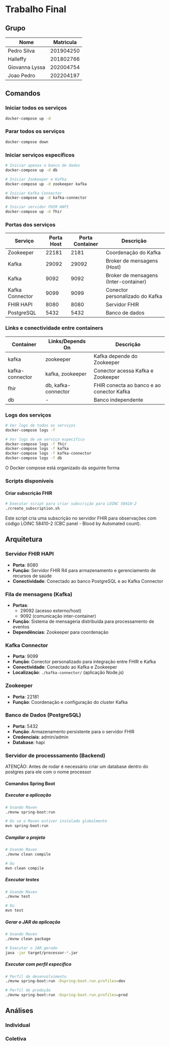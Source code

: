 # Trabalho Final 
## Grupo

| Nome          | Matricula |
| ---           |---        |
| Pedro Silva   | 201904250 | 
| Halleffy      | 201802766 | 
| Giovanna Lyssa| 202004754 | 
| Joao Pedro    | 202204197 | 

## Comandos 

### Iniciar todos os serviços
```bash
docker-compose up -d
```

### Parar todos os serviços
```bash
docker-compose down
```

### Iniciar serviços específicos
```bash
# Iniciar apenas o banco de dados
docker-compose up -d db

# Iniciar Zookeeper e Kafka
docker-compose up -d zookeeper kafka

# Iniciar Kafka Connector
docker-compose up -d kafka-connector

# Iniciar servidor FHIR HAPI
docker-compose up -d fhir
```

### Portas dos serviços
| Serviço | Porta Host | Porta Container | Descrição |
|---------|------------|-----------------|-----------|
| Zookeeper | 22181 | 2181 | Coordenação do Kafka |
| Kafka | 29092 | 29092 | Broker de mensagens (Host) |
| Kafka | 9092 | 9092 | Broker de mensagens (Inter-container) |
| Kafka Connector | 9099 | 9099 | Conector personalizado do Kafka |
| FHIR HAPI | 8080 | 8080 | Servidor FHIR |
| PostgreSQL | 5432 | 5432 | Banco de dados |

### Links e conectividade entre containers
| Container | Links/Depends On | Descrição |
|-----------|------------------|-----------|
| kafka | zookeeper | Kafka depende do Zookeeper |
| kafka-connector | kafka, zookeeper | Conector acessa Kafka e Zookeeper |
| fhir | db, kafka-connector | FHIR conecta ao banco e ao conector Kafka |
| db | - | Banco independente |

### Logs dos serviços
```bash
# Ver logs de todos os serviços
docker-compose logs -f

# Ver logs de um serviço específico
docker-compose logs -f fhir
docker-compose logs -f kafka
docker-compose logs -f kafka-connector
docker-compose logs -f db
```

O Docker compose está organizado da seguinte forma 

### Scripts disponíveis

#### Criar subscrição FHIR
```bash
# Executar script para criar subscrição para LOINC 58410-2
./create_subscription.sh
```

Este script cria uma subscrição no servidor FHIR para observações com código LOINC 58410-2 (CBC panel - Blood by Automated count). 

## Arquitetura

### Servidor FHIR HAPI
- **Porta**: 8080
- **Função**: Servidor FHIR R4 para armazenamento e gerenciamento de recursos de saúde
- **Conectividade**: Conectado ao banco PostgreSQL e ao Kafka Connector

### Fila de mensagens (Kafka)
- **Portas**: 
  - 29092 (acesso externo/host)
  - 9092 (comunicação inter-container)
- **Função**: Sistema de mensageria distribuída para processamento de eventos
- **Dependências**: Zookeeper para coordenação

### Kafka Connector
- **Porta**: 9099
- **Função**: Conector personalizado para integração entre FHIR e Kafka
- **Conectividade**: Conectado ao Kafka e Zookeeper
- **Localização**: `./kafka-connector/` (aplicação Node.js)

### Zookeeper
- **Porta**: 22181
- **Função**: Coordenação e configuração do cluster Kafka

### Banco de Dados (PostgreSQL)
- **Porta**: 5432
- **Função**: Armazenamento persistente para o servidor FHIR
- **Credenciais**: admin/admin
- **Database**: hapi 

### Servidor de processsamento (Backend)

ATENÇÃO: Antes de rodar é necessário criar um database dentro do postgres para ele com o nome processor

#### Comandos Spring Boot

##### Executar a aplicação
```bash
# Usando Maven
./mvnw spring-boot:run

# Ou se o Maven estiver instalado globalmente
mvn spring-boot:run
```

##### Compilar o projeto
```bash
# Usando Maven
./mvnw clean compile

# Ou
mvn clean compile
```

##### Executar testes
```bash
# Usando Maven
./mvnw test

# Ou
mvn test
```

##### Gerar o JAR da aplicação
```bash
# Usando Maven
./mvnw clean package

# Executar o JAR gerado
java -jar target/processor-*.jar
```

##### Executar com perfil específico
```bash
# Perfil de desenvolvimento
./mvnw spring-boot:run -Dspring-boot.run.profiles=dev

# Perfil de produção
./mvnw spring-boot:run -Dspring-boot.run.profiles=prod
```

## Análises

### Individual 

### Coletiva
